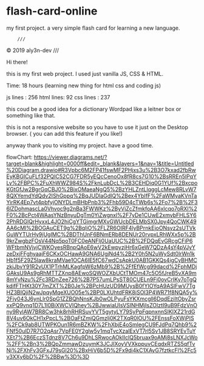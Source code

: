 # flash-card-online
my first project. a very simple flash card for learning a new language.



        ///
© 2019 aly3n-dev
      ///



Hi there!

this is my first web project.
I used just vanilla JS, CSS & HTML.

Time: 18 hours (learning new thing for html css and coding js)

js lines  : 256
html lines: 92
css lines : 237

this coud be a good idea for a dictionary Wordpad like a leitner box or something like that.

this is not a responsive website so you have to use it just on the Desktop browser. ( you can add this feature if you like!)

anyway thank you to visiting my project. have a good time.


flowChart: https://viewer.diagrams.net/?target=blank&highlight=0000ff&edit=_blank&layers=1&nav=1&title=Untitled%20Diagram.drawio#R3Vpbc6M2FP41fswMF2PHjxs3u%2B3O7kxad2fbRwEyKBGICuFLf32PQIC52CG7FDR5yEQcCenoOx8fR8cs7G10%2BsRREn5lPqYLy%2FBPC%2FuXhWWZ984S%2FknLubDcL%2B3CEHDiq0G1YUf%2BxcpoKGtGfJw2BgrGqCBJ0%2BixOMaeaNgQ5%2BzYHLZntLlqggLcMew8RLvW78QXYemdYdQdv2IShGppq%2BqJUDlaGdIQ%2Bex4YbIfF%2FaWMyaKVnTaYirRK4Ep7vt4pbfyjONYDLmBHbPnb3%2Fhb59D4cTWb6s%2Fo7%2B%2F36lZDohmascLa0Vhvoc9g2nBa3FWWKz%2ByVjZcZfmkfoAA6xlcqo7oRXI%2F0%2BcPct4WAasYNzBnyuDgTm0YiZwgnxl%2F7yDe1CUwE2xmybFHLSY62PhRDGlQrHyxxL4JO2hiCgYTGimgrMXvGWUcbDELMbSX0Jpy4QoCWK49AA6cMl%2BOGAuCET9g%2BqIiO%2FLZR6OIRF4lyBPrnkEjoONsyz2sUTVkGuWYTUrHy9jUgIMC%2BDThUnF6BNmERb8DENUr20rvpxLRhWXx5p%2B9krZwgbzFOsV44Nq5poT0FC0eANFlj0UaUUC%2B%2FDQqEvGRcgCFiP6WFtbmNVjvjCWKOyesRBnpQAoE6wV2kEwpyzjHr6xGeW7QDzA4sY4pVJyYzeDxjFFghyaajF6CKxOCHawA9GNA6UgjNd4%2B2Y0h5N2uWySdt0lrWn1kHb1f5F29Z5Iaw8kraMVae1OCA6IE5fC67wdCsApkU0AB1GKKQs4igCyBHMCzkiJbvY91R2vUX1PTrhMLKagfpW6zMb9%2B%2FfEfWcg99dacd%2FphMDjGAksU9As9gRhMTTZXnp8AEwoSQWOZXbUCtTMOm47c5O5fJreB5vXA9m8mYvNzu%2Fc3RDnZee726%2B7P57umLPsST80CUELn9Fi0ovCrIKy7oTgQkdifFTHKt30Y7mZXT%2B0Je%2BPcHUzUD9MUysB0fYIOYqA9ASlFwV7TgHZ3BIQjiN2wJpqyMqeXUO05e%2BP0LXUhtdFRK8iSOl3P4WR71f8NQA5y%2Fiy043J6ynLIr0SpG1ZZBQhNnsKJb0wOLPyuFsYKXmcgll6DqdEziItObyZsrxxPQ9vnq1D7L1I0BiXWCVIQhey%2BJwwiaUIsVSINHMjIsZOlztI9uB9FdzVnOny9RylAW7BR8Cw3hk8rhRHRSuvYVT5gytyLY79SyPpFqpnxnnSlKIXZ21rdG8V4uv6OkCH1xPpcL%2BOaFtZmjQGmzlj0K2TXqR0lOU%2FEnssFoXWjPlS%2FCk9ab8UTWPKOun1R6mBZKW%2FhXbjE4oSmlegCU9FJdPq7Qhb9%2FNf50ulD7R7O2qAsr7VpFE0Y2glw5y1mqTvcXzaIExVT7rl5Sv1JB8SRYEvTuYXEt7%2B6EczSTdnz8V7Ch6u9DhLSRwocAOkIIclQ5bruax9oAMj8sLNXJcWo%2FF%2Bn3%2BQpZmmawDzuymK3JCJIXoyVVXkppuvCEqdxRTZS5qfTvNj%2FXhFv3GFxJ79sGl20%2BxHiV6b5D%2Fx9di4kC1XAyG7fztkcFl%2Fc5v3XXy6bD%2F%2BBw%3D%3D
